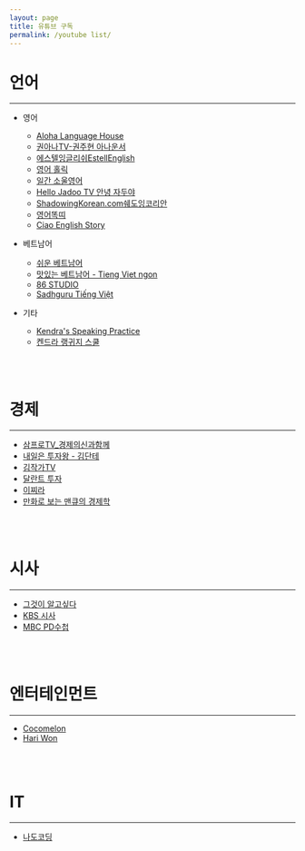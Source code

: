 ```yaml
---
layout: page
title: 유튜브 구독
permalink: /youtube list/
---
```


# 언어
---

- 영어
    - [Aloha Language House](https://www.youtube.com/c/AlohaLanguageHouse)
    - [권아나TV-권주현 아나운서](https://www.youtube.com/channel/UCY_8_NuaKyQFgUb7yRSGLyg)
    - [에스텔잉글리쉬EstellEnglish](https://www.youtube.com/c/%EC%97%90%EC%8A%A4%ED%85%94%EC%9E%89%EA%B8%80%EB%A6%AC%EC%89%ACEstell)
    - [영어 홀릭](https://www.youtube.com/c/%EC%98%81%EC%96%B4%ED%99%80%EB%A6%ADengholic)
    - [일간 소울영어](https://www.youtube.com/channel/UCc-zCCulW6jq1lmWjlKCUkw)
    - [Hello Jadoo TV 안녕 자두야](https://www.youtube.com/c/hellojadooya)
    - [ShadowingKorean.com쉐도잉코리안](https://www.youtube.com/c/ShadowingKorean)
    - [영어똑띠](https://www.youtube.com/channel/UCsV6fgPgSA47vjD_rV0sR1Q)
    - [Ciao English Story](https://www.youtube.com/channel/UCkTPfBGIS5MvUoEn-7NQB0w)

- 베트남어
    - [쉬운 베트남어](https://www.youtube.com/c/%EC%89%AC%EC%9A%B4%EB%B2%A0%ED%8A%B8%EB%82%A8%EC%96%B4)
    - [맛있는 베트남어 - Tieng Viet ngon](https://www.youtube.com/channel/UCR3xTCbzHHl3BduhY8vHjog)
    - [86 STUDIO](https://www.youtube.com/c/86STUDIO)
    - [Sadhguru Tiếng Việt](https://www.youtube.com/c/SadhguruTi%E1%BA%BFngVi%E1%BB%87t)

- 기타
    - [Kendra's Speaking Practice](https://www.youtube.com/c/KendrasSpeakingPractice)
    - [켄드라 랭귀지 스쿨](https://www.youtube.com/c/KendrasLanguageSchool)

<br><br>

# 경제
---

- [삼프로TV_경제의신과함께](https://www.youtube.com/c/%EC%82%BC%ED%94%84%EB%A1%9Ctv)
- [내일은 투자왕 - 김단테](https://www.youtube.com/c/%EB%82%B4%EC%9D%BC%EC%9D%80%ED%88%AC%EC%9E%90%EC%99%95%EA%B9%80%EB%8B%A8%ED%85%8C)
- [김작가TV](https://www.youtube.com/c/%EA%B9%80%EC%9E%91%EA%B0%80TV)
- [달란트 투자](https://www.youtube.com/c/%EB%8B%AC%EB%9E%80%ED%8A%B8%ED%88%AC%EC%9E%90)
- [이찌라](https://www.youtube.com/c/%EC%B1%85%EC%9D%BD%EC%B0%8C%EB%9D%BC)
- [만화로 보는 맨큐의 경제학](https://www.youtube.com/c/%EB%A7%8C%ED%99%94%EB%A1%9C%EB%B3%B4%EB%8A%94%EB%A7%A8%ED%81%90%EC%9D%98%EA%B2%BD%EC%A0%9C%ED%95%99)

<br><br>

# 시사
---

- [그것이 알고싶다](https://www.youtube.com/c/sbstruth)
- [KBS 시사](https://www.youtube.com/channel/UCEb31RoX5RnfYENmnyokN8A)
- [MBC PD수첩](https://www.youtube.com/c/MBCPD%EC%88%98%EC%B2%A9)

<br><br>

# 엔터테인먼트
---

- [Cocomelon](https://www.youtube.com/c/CoComelon)
- [Hari Won](https://www.youtube.com/c/HariWonofficial)

<br><br>

# IT
---

- [나도코딩](https://www.youtube.com/channel/UC7iAOLiALt2rtMVAWWl4pnw)
